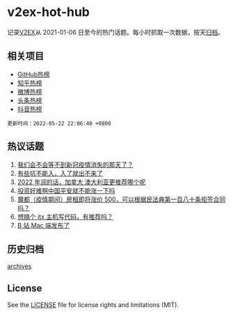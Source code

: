 # v2ex-hot-hub

 记录[V2EX](https://www.v2ex.com/)从 2021-01-06 日至今的热门话题。每小时抓取一次数据，按天[归档](archives)。
 
 ## 相关项目

- [GitHub热榜](https://github.com/snaildev/github-hot-hub)
- [知乎热榜](https://github.com/snaildev/zhihu-hot-hub)
- [微博热榜](https://github.com/snaildev/weibo-hot-hub)
- [头条热榜](https://github.com/snaildev/toutiao-hot-hub)
- [抖音热榜](https://github.com/snaildev/douyin-hot-hub)


 `更新时间：2022-05-22 22:06:40 +0800`

## 热议话题

1. [我们会不会等不到新冠疫情消失的那天了？](https://www.v2ex.com/t/854488)
1. [有些坑不能入，入了就出不来了](https://www.v2ex.com/t/854427)
1. [2022 年润的话，加拿大 澳大利亚更推荐哪个呢](https://www.v2ex.com/t/854432)
1. [投资好难啊中国平安就不能涨一下吗](https://www.v2ex.com/t/854449)
1. [魔都（疫情期间）房租即将涨价 500，可以根据民法典第一百八十条拒签合同吗？](https://www.v2ex.com/t/854385)
1. [想搞个 itx 主机写代码，有推荐吗？](https://www.v2ex.com/t/854411)
1. [B 站 Mac 端发布了](https://www.v2ex.com/t/854398)

## 历史归档

[archives](archives)

## License

See the [LICENSE](LICENSE) file for license rights and limitations (MIT).
